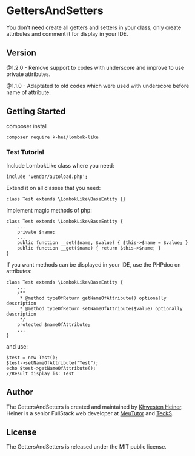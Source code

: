 # GettersAndSetters
You don't need create all getters and setters in your class, only create attributes and comment it for display in your IDE.

## Version

@1.2.0 - Remove support to codes with underscore and improve to use private attributes.

@1.1.0 - Adaptated to old codes which were used with underscore before name of attribute.

## Getting Started

composer install
    
    composer require k-hei/lombok-like

### Test Tutorial

Include LombokLike class where you need:

    include 'vendor/autoload.php';

Extend it on all classes that you need:

    class Test extends \LombokLike\BaseEntity {}

Implement magic methods of php:

    class Test extends \LombokLike\BaseEntity {
        ...
        private $name;
        ...
        public function __set($name, $value) { $this->$name = $value; }
        public function __get($name) { return $this->$name; }
    }

If you want methods can be displayed in your IDE, use the PHPdoc on attributes:

    class Test extends \LombokLike\BaseEntity {
        ...
        /**
         * @method typeOfReturn getNameOfAttribute() optionally description
         * @method typeOfReturn setNameOfAttribute($value) optionally description
         */
        protected $nameOfAttribute;
        ...
    }

and use:

    $test = new Test();
    $test->setNameOfAttribute("Test");
    echo $test->getNameOfAttribute();
    //Result display is: Test

## Author

The GettersAndSetters is created and maintained by [Khwesten Heiner](https://www.facebook.com/khwesten). Heiner is a senior FullStack web developer at [MeuTutor](http://www.meututor.com.br/) and [TeckS](http://tecks.com.br/).

## License

The GettersAndSetters is released under the MIT public license.
